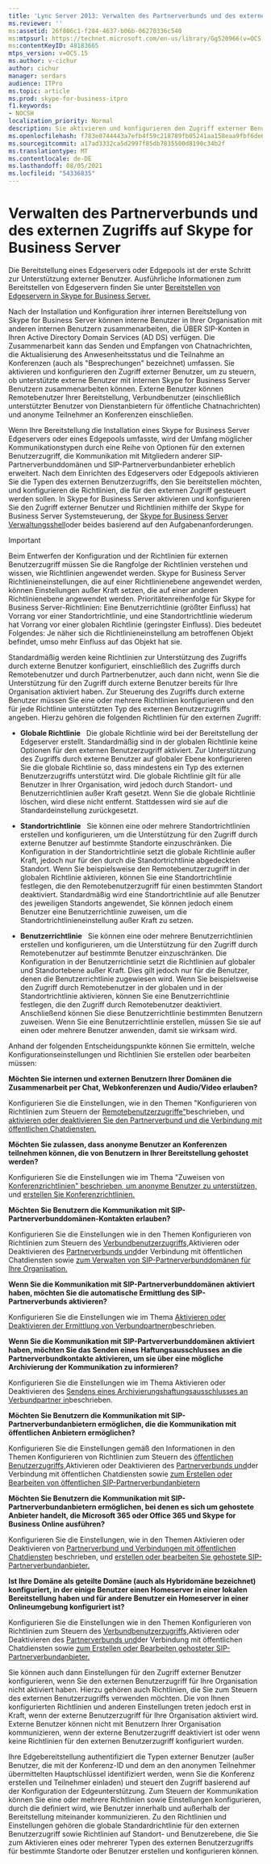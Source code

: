 ```yaml
---
title: 'Lync Server 2013: Verwalten des Partnerverbunds und des externen Zugriffs auf Skype for Business Server'
ms.reviewer: ''
ms:assetid: 26f806c1-f284-4637-b06b-06270336c540
ms:mtpsurl: https://technet.microsoft.com/en-us/library/Gg520966(v=OCS.15)
ms:contentKeyID: 48183665
mtps_version: v=OCS.15
ms.author: v-cichur
author: cichur
manager: serdars
audience: ITPro
ms.topic: article
ms.prod: skype-for-business-itpro
f1.keywords:
- NOCSH
localization_priority: Normal
description: Sie aktivieren und konfigurieren den Zugriff externer Benutzer, um zu steuern, ob unterstützte externe Benutzer mit internen Skype for Business Server Benutzern zusammenarbeiten können.
ms.openlocfilehash: f783e0744443a7efb4f59c218789fb05241aa158eaa9fbf6de673a0cd959ff90
ms.sourcegitcommit: a17ad3332ca5d2997f85db7835500d8190c34b2f
ms.translationtype: MT
ms.contentlocale: de-DE
ms.lasthandoff: 08/05/2021
ms.locfileid: "54336835"
---
```

# <a name="managing-federation-and-external-access-to-skype-for-business-server"></a>Verwalten des Partnerverbunds und des externen Zugriffs auf Skype for Business Server

Die Bereitstellung eines Edgeservers oder Edgepools ist der erste Schritt zur Unterstützung externer Benutzer. Ausführliche Informationen zum Bereitstellen von Edgeservern finden Sie unter [Bereitstellen von Edgeservern in Skype for Business Server.](../../deploy/deploy-edge-server/deploy-edge-server.md)

Nach der Installation und Konfiguration ihrer internen Bereitstellung von Skype for Business Server können interne Benutzer in Ihrer Organisation mit anderen internen Benutzern zusammenarbeiten, die ÜBER SIP-Konten in Ihren Active Directory Domain Services (AD DS) verfügen. Die Zusammenarbeit kann das Senden und Empfangen von Chatnachrichten, die Aktualisierung des Anwesenheitsstatus und die Teilnahme an Konferenzen (auch als "Besprechungen" bezeichnet) umfassen. Sie aktivieren und konfigurieren den Zugriff externer Benutzer, um zu steuern, ob unterstützte externe Benutzer mit internen Skype for Business Server Benutzern zusammenarbeiten können. Externe Benutzer können Remotebenutzer Ihrer Bereitstellung, Verbundbenutzer (einschließlich unterstützter Benutzer von Dienstanbietern für öffentliche Chatnachrichten) und anonyme Teilnehmer an Konferenzen einschließen.

Wenn Ihre Bereitstellung die Installation eines Skype for Business Server Edgeservers oder eines Edgepools umfasste, wird der Umfang möglicher Kommunikationstypen durch eine Reihe von Optionen für den externen Benutzerzugriff, die Kommunikation mit Mitgliedern anderer SIP-Partnerverbunddomänen und SIP-Partnerverbundanbieter erheblich erweitert. Nach dem Einrichten des Edgeservers oder Edgepools aktivieren Sie die Typen des externen Benutzerzugriffs, den Sie bereitstellen möchten, und konfigurieren die Richtlinien, die für den externen Zugriff gesteuert werden sollen. In Skype for Business Server aktivieren und konfigurieren Sie den Zugriff externer Benutzer und Richtlinien mithilfe der Skype for Business Server Systemsteuerung, der [Skype for Business Server Verwaltungsshell](../management-shell.md)oder beides basierend auf den Aufgabenanforderungen. 



> [!IMPORTANT]  
> Beim Entwerfen der Konfiguration und der Richtlinien für externen Benutzerzugriff müssen Sie die Rangfolge der Richtlinien verstehen und wissen, wie Richtlinien angewendet werden. Skype for Business Server Richtlinieneinstellungen, die auf einer Richtlinienebene angewendet werden, können Einstellungen außer Kraft setzen, die auf einer anderen Richtlinienebene angewendet werden. Prioritätenreihenfolge für Skype for Business Server-Richtlinien: Eine Benutzerrichtlinie (größter Einfluss) hat Vorrang vor einer Standortrichtlinie, und eine Standortrichtlinie wiederum hat Vorrang vor einer globalen Richtlinie (geringster Einfluss). Dies bedeutet Folgendes: Je näher sich die Richtlinieneinstellung am betroffenen Objekt befindet, umso mehr Einfluss auf das Objekt hat sie.


Standardmäßig werden keine Richtlinien zur Unterstützung des Zugriffs durch externe Benutzer konfiguriert, einschließlich des Zugriffs durch Remotebenutzer und durch Partnerbenutzer, auch dann nicht, wenn Sie die Unterstützung für den Zugriff durch externe Benutzer bereits für Ihre Organisation aktiviert haben. Zur Steuerung des Zugriffs durch externe Benutzer müssen Sie eine oder mehrere Richtlinien konfigurieren und den für jede Richtlinie unterstützten Typ des externen Benutzerzugriffs angeben. Hierzu gehören die folgenden Richtlinien für den externen Zugriff:

  - **Globale Richtlinie**   Die globale Richtlinie wird bei der Bereitstellung der Edgeserver erstellt. Standardmäßig sind in der globalen Richtlinie keine Optionen für den externen Benutzerzugriff aktiviert. Zur Unterstützung des Zugriffs durch externe Benutzer auf globaler Ebene konfigurieren Sie die globale Richtlinie so, dass mindestens ein Typ des externen Benutzerzugriffs unterstützt wird. Die globale Richtlinie gilt für alle Benutzer in Ihrer Organisation, wird jedoch durch Standort- und Benutzerrichtlinien außer Kraft gesetzt. Wenn Sie die globale Richtlinie löschen, wird diese nicht entfernt. Stattdessen wird sie auf die Standardeinstellung zurückgesetzt.

  - **Standortrichtlinie**   Sie können eine oder mehrere Standortrichtlinien erstellen und konfigurieren, um die Unterstützung für den Zugriff durch externe Benutzer auf bestimmte Standorte einzuschränken. Die Konfiguration in der Standortrichtlinie setzt die globale Richtlinie außer Kraft, jedoch nur für den durch die Standortrichtlinie abgedeckten Standort. Wenn Sie beispielsweise den Remotebenutzerzugriff in der globalen Richtlinie aktivieren, können Sie eine Standortrichtlinie festlegen, die den Remotebenutzerzugriff für einen bestimmten Standort deaktiviert. Standardmäßig wird eine Standortrichtlinie auf alle Benutzer des jeweiligen Standorts angewendet, Sie können jedoch einem Benutzer eine Benutzerrichtlinie zuweisen, um die Standortrichtlinieneinstellung außer Kraft zu setzen.

  - **Benutzerrichtlinie**   Sie können eine oder mehrere Benutzerrichtlinien erstellen und konfigurieren, um die Unterstützung für den Zugriff durch Remotebenutzer auf bestimmte Benutzer einzuschränken. Die Konfiguration in der Benutzerrichtlinie setzt die Richtlinien auf globaler und Standortebene außer Kraft. Dies gilt jedoch nur für die Benutzer, denen die Benutzerrichtlinie zugewiesen wird. Wenn Sie beispielsweise den Zugriff durch Remotebenutzer in der globalen und in der Standortrichtlinie aktivieren, können Sie eine Benutzerrichtlinie festlegen, die den Zugriff durch Remotebenutzer deaktiviert. Anschließend können Sie diese Benutzerrichtlinie bestimmten Benutzern zuweisen. Wenn Sie eine Benutzerrichtlinie erstellen, müssen Sie sie auf einen oder mehrere Benutzer anwenden, damit sie wirksam wird.

Anhand der folgenden Entscheidungspunkte können Sie ermitteln, welche Konfigurationseinstellungen und Richtlinien Sie erstellen oder bearbeiten müssen:

**Möchten Sie internen und externen Benutzern Ihrer Domänen die Zusammenarbeit per Chat, Webkonferenzen und Audio/Video erlauben?**

Konfigurieren Sie die Einstellungen, wie in den Themen "Konfigurieren von Richtlinien zum Steuern der [Remotebenutzerzugriffe"](external-access-policies/configure-policies-to-control-remote-user-access.md)beschrieben, und [aktivieren oder deaktivieren Sie den Partnerverbund und die Verbindung mit öffentlichen Chatdiensten.](access-edge/enable-or-disable-federation-and-public-im-connectivity.md)

**Möchten Sie zulassen, dass anonyme Benutzer an Konferenzen teilnehmen können, die von Benutzern in Ihrer Bereitstellung gehostet werden?**

Konfigurieren Sie die Einstellungen wie im Thema "Zuweisen von [Konferenzrichtlinien" beschrieben, um anonyme Benutzer zu unterstützen,](access-edge/assign-conferencing-policies-to-support-anonymous-users.md) und [erstellen Sie Konferenzrichtlinien.](../conferencing/create-policies.md)

**Möchten Sie Benutzern die Kommunikation mit SIP-Partnerverbunddomänen-Kontakten erlauben?**

Konfigurieren Sie die Einstellungen wie in den Themen Konfigurieren von Richtlinien zum Steuern des [Verbundbenutzerzugriffs,](external-access-policies/configure-policies-to-control-federated-user-access.md)Aktivieren oder Deaktivieren des [Partnerverbunds und](access-edge/enable-or-disable-federation-and-public-im-connectivity.md)der Verbindung mit öffentlichen Chatdiensten sowie [zum Verwalten von SIP-Partnerverbunddomänen für Ihre Organisation.](sip-domains/manage-sip-federated-domains-for-your-organization.md)


**Wenn Sie die Kommunikation mit SIP-Partnerverbunddomänen aktiviert haben, möchten Sie die automatische Ermittlung des SIP-Partnerverbunds aktivieren?**

Konfigurieren Sie die Einstellungen wie im Thema [Aktivieren oder Deaktivieren der Ermittlung von Verbundpartnern](access-edge/enable-or-disable-discovery-of-federation-partners.md)beschrieben.

**Wenn Sie die Kommunikation mit SIP-Partververbunddomänen aktiviert haben, möchten Sie das Senden eines Haftungsausschlusses an die Partnerverbundkontakte aktivieren, um sie über eine mögliche Archivierung der Kommunikation zu informieren?**

Konfigurieren Sie die Einstellungen wie im Thema Aktivieren oder Deaktivieren des [Sendens eines Archivierungshaftungsausschlusses an Verbundpartner in](access-edge/enable-or-disable-sending-an-archiving-disclaimer-to-federated-partners.md)beschrieben.

**Möchten Sie Benutzern die Kommunikation mit SIP-Partnerverbundanbietern ermöglichen, die die Kommunikation mit öffentlichen Anbietern ermöglichen?**

Konfigurieren Sie die Einstellungen gemäß den Informationen in den Themen Konfigurieren von Richtlinien zum Steuern des [öffentlichen Benutzerzugriffs,](external-access-policies/configure-policies-to-control-public-user-access.md)Aktivieren oder Deaktivieren des [Partnerverbunds und](access-edge/enable-or-disable-federation-and-public-im-connectivity.md)der Verbindung mit öffentlichen Chatdiensten sowie [zum Erstellen oder Bearbeiten von öffentlichen SIP-Partnerverbundanbietern](sip-providers/manage-sip-federated-providers-for-your-organization.md#create-or-edit-public-sip-federated-providers-in-skype-for-business-server)


**Möchten Sie Benutzern die Kommunikation mit SIP-Partnerverbundanbietern ermöglichen, bei denen es sich um gehostete Anbieter handelt, die Microsoft 365 oder Office 365 und Skype for Business Online ausführen?**

Konfigurieren Sie die Einstellungen, wie in den Themen Aktivieren oder Deaktivieren von [Partnerverbund und Verbindungen mit öffentlichen Chatdiensten](access-edge/enable-or-disable-federation-and-public-im-connectivity.md) beschrieben, und [erstellen oder bearbeiten Sie gehostete SIP-Partnerverbundanbieter.](sip-providers/manage-sip-federated-providers-for-your-organization.md#create-or-edit-hosted-sip-federated-providers-in-skype-for-business-server)

**Ist Ihre Domäne als geteilte Domäne (auch als Hybridomäne bezeichnet) konfiguriert, in der einige Benutzer einen Homeserver in einer lokalen Bereitstellung haben und für andere Benutzer ein Homeserver in einer Onlineumgebung konfiguriert ist?**

Konfigurieren Sie die Einstellungen wie in den Themen Konfigurieren von Richtlinien zum Steuern des [Verbundbenutzerzugriffs,](external-access-policies/configure-policies-to-control-federated-user-access.md)Aktivieren oder Deaktivieren des [Partnerverbunds und](access-edge/enable-or-disable-federation-and-public-im-connectivity.md)der Verbindung mit öffentlichen Chatdiensten sowie [zum Erstellen oder Bearbeiten gehosteter SIP-Partnerverbundanbieter.](sip-providers/manage-sip-federated-providers-for-your-organization.md#create-or-edit-hosted-sip-federated-providers-in-skype-for-business-server)


Sie können auch dann Einstellungen für den Zugriff externer Benutzer konfigurieren, wenn Sie den externen Benutzerzugriff für Ihre Organisation nicht aktiviert haben. Hierzu gehören auch Richtlinien, die Sie zum Steuern des externen Benutzerzugriffs verwenden möchten. Die von Ihnen konfigurierten Richtlinien und anderen Einstellungen treten jedoch erst in Kraft, wenn der externe Benutzerzugriff für Ihre Organisation aktiviert wird. Externe Benutzer können nicht mit Benutzern Ihrer Organisation kommunizieren, wenn der externe Benutzerzugriff deaktiviert ist oder wenn keine Richtlinien für den externen Benutzerzugriff konfiguriert wurden.

Ihre Edgebereitstellung authentifiziert die Typen externer Benutzer (außer Benutzer, die mit der Konferenz-ID und dem an den anonymen Teilnehmer übermittelten Hauptschlüssel identifiziert werden, wenn Sie die Konferenz erstellen und Teilnehmer einladen) und steuert den Zugriff basierend auf der Konfiguration der Edgeunterstützung. Zum Steuern der Kommunikation können Sie eine oder mehrere Richtlinien sowie Einstellungen konfigurieren, durch die definiert wird, wie Benutzer innerhalb und außerhalb der Bereitstellung miteinander kommunizieren. Zu den Richtlinien und Einstellungen gehören die globale Standardrichtlinie für den externen Benutzerzugriff sowie Richtlinien auf Standort- und Benutzerebene, die Sie zum Aktivieren eines oder mehrerer Typen des externen Benutzerzugriffs für bestimmte Standorte oder Benutzer erstellen und konfigurieren können.

